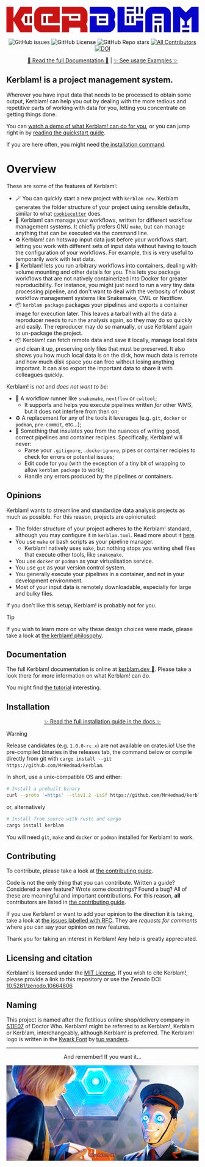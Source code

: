 [![If you want it, Kerblam it!](https://raw.githubusercontent.com/MrHedmad/kerblam/main/docs/images/logo.png)](https://kerblam.dev/)
<div align="center">

![GitHub issues](https://img.shields.io/github/issues/MrHedmad/kerblam?style=flat-square&color=blue)
![GitHub License](https://img.shields.io/github/license/MrHedmad/kerblam?style=flat-square)
![GitHub Repo stars](https://img.shields.io/github/stars/MrHedmad/kerblam?style=flat-square&color=yellow)
[![All Contributors](https://img.shields.io/github/all-contributors/MrHedmad/kerblam?color=ee8449&style=flat-square)](CONTRIBUTING.md)\
[![DOI](https://zenodo.org/badge/720446939.svg?style=flat-square)](https://zenodo.org/doi/10.5281/zenodo.10664806)

</div>

<div align="center">

[🚀 Read the full Documentation 🚀](https://kerblam.dev)
|
[✨ See usage Examples ✨](https://github.com/MrHedmad/kerblam-examples)

</div>

## Kerblam! is a project management system.

Wherever you have input data that needs to be processed to obtain some output,
Kerblam! can help you out by dealing with the more tedious and repetitive parts
of working with data for you, letting you concentrate on getting things done.

You can [watch a demo of what Kerblam! can do for you](https://asciinema.org/a/641448),
or you can jump right in by [reading the quickstart guide](https://kerblam.dev/quickstart.html).

If you are here often, you might need [the installation command](https://kerblam.dev/install.html).

# Overview
These are some of the features of Kerblam!:
- :magic_wand: You can quickly start a new project with `kerblam new`.
  Kerblam generates the folder structure of your project using sensible defaults,
  similar to what [`cookiecutter`](https://github.com/cookiecutter/cookiecutter) does.
- :rocket: Kerblam! can manage your workflows, written for different
  workflow management systems. It chiefly prefers GNU `make`, but can manage
  anything that can be executed via the command line.
- :recycle: Kerblam! can hotswap input data just before your workflows start,
  letting you work with different sets of input data without having to touch
  the configuration of your workflows.
  For example, this is very useful to temporarily work with test data.
- :gift: Kerblam! lets you run arbitrary workflows into containers, dealing
  with volume mounting and other details for you.
  This lets you package workflows that are not natively containerized
  into Docker for greater reproducibility.
  For instance, you might just need to run a very tiny data processing pipeline,
  and don't want to deal with the verbosity of robust workflow management
  systems like Snakemake, CWL or Nextflow.
- :package: `kerblam package` packages your pipelines and exports a container
  image for execution later. This leaves a tarball with all the data a
  reproducer needs to run the analysis again, so they may do so quickly and
  easily. The reproducer may do so manually, or use Kerblam! again to
  un-package the project.
- :package: Kerblam! can fetch remote data and save it locally, manage
  local data and clean it up, preserving only files that must be preserved.
  It also shows you how much local data is on the disk, how much data is remote and
  how much disk space you can free without losing anything important.
  It can also export the important data to share it with colleagues quickly.

Kerblam! is *not* and *does not want to be*:
- :non-potable_water: A workflow runner like `snakemake`, `nextflow` or `cwltool`;
  - It supports and helps you execute pipelines written *for* other WMS, but
    it does not interfere from then on;
- :recycle: A replacement for any of the tools it leverages (e.g. `git`, `docker` or `podman`,
  `pre-commit`, etc...);
- :mag_right: Something that insulates you from the nuances of writing good, correct
  pipelines and container recipies.
  Specifically, Kerblam! will never:
  - Parse your `.gitignore`, `.dockerignore`, pipes or container recipies to check
    for errors or potential issues;
  - Edit code for you (with the exception of a tiny bit of wrapping to allow
    `kerblam package` to work);
  - Handle any errors produced by the pipelines or containers.

## Opinions
Kerblam! wants to streamline and standardize data analysis projects as much as
possible. For this reason, projects are opinionated:
- The folder structure of your project adheres to the Kerblam! standard,
  although you may configure it in `kerblam.toml`.
  Read more about it [here](https://kerblam.dev/quickstart.md).
- You use `make` or bash scripts as your pipeline manager.
  - Kerblam! natively uses `make`, but nothing stops you writing
    shell files that execute other tools, like `snakemake`.
- You use `docker` or `podman` as your virtualisation service.
- You use `git` as your version control system.
- You generally execute your pipelines in a container, and not in your development
  environment.
- Most of your input data is remotely downloadable, especially for large and
  bulky files.

If you don't like this setup, Kerblam! is probably not for you.

> [!TIP]
> If you wish to learn more on why these design choices were made, please
> take a look at [the kerblam! philosophy](html://kerblam.dev/philosophy.html).

## Documentation
The full Kerblam! documentation is online at [kerblam.dev 🚀](https://kerblam.dev).
Please take a look there for more information on what Kerblam! can do.

You might find [the tutorial](https://kerblam.dev/quickstart.html) interesting.

## Installation

<div align="center">

[✨ Read the full installation guide in the docs ✨](https://kerblam.dev/install.html)

</div>

> [!WARNING]
> Release candidates (e.g. `1.0.0-rc.x`) are not available on crates.io! Use the pre-compiled
> binaries in the releases tab, the command below or compile directly from git with
> `cargo install --git https://github.com/MrHedmad/kerblam`.

In short, use a unix-compatible OS and either: 
```bash
# Install a prebuilt binary
curl --proto '=https' --tlsv1.2 -LsSf https://github.com/MrHedmad/kerblam/releases/latest/download/kerblam-installer.sh | sh
```
or, alternatively
```bash
# Install from source with rustc and cargo
cargo install kerblam
```
You will need `git`, `make` and `docker` or `podman` installed for Kerblam! to work.

## Contributing
To contribute, please take a look at [the contributing guide](CONTRIBUTING.md).

Code is not the only thing that you can contribute.
Written a guide? Considered a new feature? Wrote some docstrings? Found a bug?
All of these are meaningful and important contributions.
For this reason, **all** contributors are listed in [the contributing guide](CONTRIBUTING.md).

If you use Kerblam! or want to add your opinion to the direction it is taking,
take a look at [the issues labelled with RFC](https://github.com/MrHedmad/kerblam/issues?q=is%3Aissue+is%3Aopen+label%3ARFC).
They are *requests for comments* where you can say your opinion on new features.

Thank you for taking an interest in Kerblam! Any help is greatly appreciated.

## Licensing and citation
Kerblam! is licensed under the [MIT License](https://github.com/MrHedmad/kerblam/blob/main/LICENSE).
If you wish to cite Kerblam!, please provide a link to this repository or use
the Zenodo DOI [10.5281/zenodo.10664806](https://zenodo.org/doi/10.5281/zenodo.10664806)

## Naming
This project is named after the fictitious online shop/delivery company in
[S11E07](https://en.wikipedia.org/wiki/Kerblam!) of Doctor Who.
Kerblam! might be referred to as Kerblam!, Kerblam or Kerb!am, interchangeably, although Kerblam! is preferred.
The Kerblam! logo is written in the [Kwark Font](https://www.1001fonts.com/kwark-font.html)
by [tup wanders](https://www.1001fonts.com/users/tup/).

---

<div align="center">

And remember! If you want it...

![Kerblam it!](docs/images/kerblam_it.gif)

</div>
